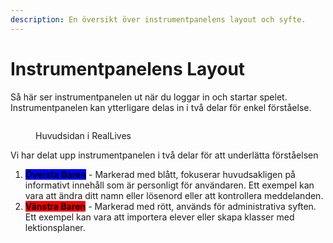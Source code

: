 ```yaml
---
description: En översikt över instrumentpanelens layout och syfte.
---
```


# Instrumentpanelens Layout

Så här ser instrumentpanelen ut när du loggar in och startar spelet. Instrumentpanelen kan ytterligare delas in i två delar för enkel förståelse.

<figure><img src="../../.gitbook/assets/Image 28-02-24 at 12.40 PM (2).jpg" alt=""><figcaption><p>Huvudsidan i RealLives</p></figcaption></figure>

Vi har delat upp instrumentpanelen i två delar för att underlätta förståelsen&#x20;

1. <mark style="background-color:blue;">**Översta Baren**</mark> - Markerad med blått, fokuserar huvudsakligen på informativt innehåll som är personligt för användaren. Ett exempel kan vara att ändra ditt namn eller lösenord eller att kontrollera meddelanden.
2. <mark style="background-color:red;">**Vänstra Baren**</mark> - Markerad med rött, används för administrativa syften. Ett exempel kan vara att importera elever eller skapa klasser med lektionsplaner.

<figure><img src="../../.gitbook/assets/Image 28-02-24 at 12.40 PM (1).jpg" alt=""><figcaption></figcaption></figure>
